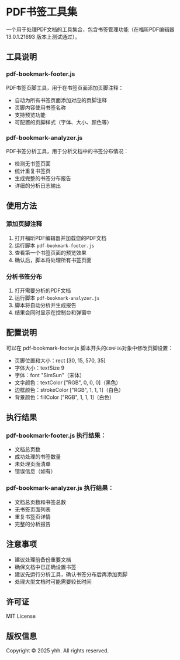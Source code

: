 # PDF书签工具集

一个用于处理PDF文档的工具集合，包含书签管理功能（在福昕PDF编辑器 13.0.1.21693 版本上测试通过）。

## 工具说明

### pdf-bookmark-footer.js
PDF书签页脚工具，用于在书签页面添加页脚注释：
- 自动为所有书签页面添加对应的页脚注释
- 页脚内容使用书签名称
- 支持预览功能
- 可配置的页脚样式（字体、大小、颜色等）

### pdf-bookmark-analyzer.js
PDF书签分析工具，用于分析文档中的书签分布情况：
- 检测无书签页面
- 统计重复书签页
- 生成完整的书签分布报告
- 详细的分析日志输出

## 使用方法

### 添加页脚注释
1. 打开福昕PDF编辑器并加载您的PDF文档
2. 运行脚本 `pdf-bookmark-footer.js`
3. 查看第一个书签页面的预览效果
4. 确认后，脚本将处理所有书签页面

### 分析书签分布
1. 打开需要分析的PDF文档
2. 运行脚本 `pdf-bookmark-analyzer.js`
3. 脚本将自动分析并生成报告
4. 结果会同时显示在控制台和弹窗中

## 配置说明

可以在 pdf-bookmark-footer.js 脚本开头的`CONFIG`对象中修改页脚设置：

- 页脚位置和大小：rect [30, 15, 570, 35]
- 字体大小：textSize 9
- 字体：font "SimSun"（宋体）
- 文字颜色：textColor ["RGB", 0, 0, 0]（黑色）
- 边框颜色：strokeColor ["RGB", 1, 1, 1]（白色）
- 背景颜色：fillColor ["RGB", 1, 1, 1]（白色）

## 执行结果

### pdf-bookmark-footer.js 执行结果：
- 文档总页数
- 成功处理的书签数量
- 未处理页面清单
- 错误信息（如有）

### pdf-bookmark-analyzer.js 执行结果：
- 文档总页数和书签总数
- 无书签页面列表
- 重复书签页详情
- 完整的分析报告

## 注意事项

- 建议处理前备份重要文档
- 确保文档中已正确设置书签
- 建议先运行分析工具，确认书签分布后再添加页脚
- 处理大型文档时可能需要较长时间

## 许可证

MIT License

## 版权信息

Copyright © 2025 yhh. All rights reserved.